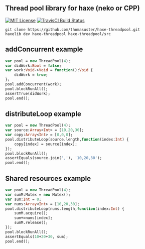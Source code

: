 ## Thread pool library for haxe (neko or CPP)

[![MIT License](https://img.shields.io/badge/license-MIT-blue.svg?style=flat)](LICENSE.md)
[![TravisCI Build Status](https://travis-ci.org/thomasuster/haxe-threadpool.svg?branch=master)](https://travis-ci.org/thomasuster/haxe-threadpool)

```
git clone https://github.com/thomasuster/haxe-threadpool.git
haxelib dev haxe-threadpool haxe-threadpool/src
```

## addConcurrent example
```haxe
var pool = new ThreadPool(4);
var didWork:Bool = false;
var work:Void->Void = function():Void {
    didWork = true;
};
pool.addConcurrent(work);
pool.blockRunAll();
assertTrue(didWork);
pool.end();
```

## distributeLoop example
```haxe
var pool = new ThreadPool(4);
var source:Array<Int> = [10,20,30];
var copy:Array<Int> = [0,0,0];
pool.distributeLoop(source.length,function(index:Int) {
    copy[index] = source[index];
});
pool.blockRunAll();
assertEquals(source.join(','), '10,20,30');
pool.end();
```

## Shared resources example
```haxe
var pool = new ThreadPool(4);
var sumM:Mutex = new Mutex();
var sum:Int = 0;
var nums:Array<Int> = [10,20,30];
pool.distributeLoop(nums.length,function(index:Int) {
    sumM.acquire();
    sum+=nums[index];
    sumM.release();
});
pool.blockRunAll();
assertEquals(10+20+30, sum);
pool.end();
```
